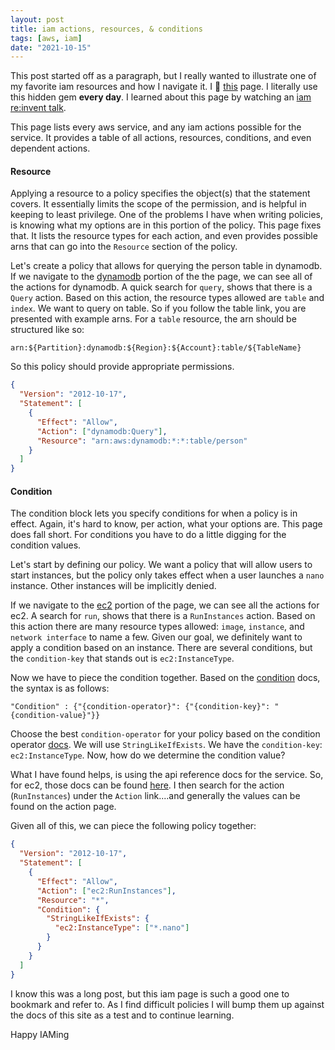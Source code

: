 ```yaml
---
layout: post
title: iam actions, resources, & conditions
tags: [aws, iam]
date: "2021-10-15"
---
```


This post started off as a paragraph, but I really wanted to illustrate one of my favorite iam resources and how I navigate it. I 💖 [this](https://docs.aws.amazon.com/service-authorization/latest/reference/reference_policies_actions-resources-contextkeys.html) page. I literally use this hidden gem **every day**. I learned about this page by watching an [iam re:invent talk](https://www.youtube.com/watch?v=YQsK4MtsELU).

This page lists every aws service, and any iam actions possible for the service. It provides a table of all actions, resources, conditions, and even dependent actions.

#### Resource

Applying a resource to a policy specifies the object(s) that the statement covers. It essentially limits the scope of the permission, and is helpful in keeping to least privilege. One of the problems I have when writing policies, is knowing what my options are in this portion of the policy. This page fixes that. It lists the resource types for each action, and even provides possible arns that can go into the `Resource` section of the policy.

Let's create a policy that allows for querying the person table in dynamodb. If we navigate to the [dynamodb](https://docs.aws.amazon.com/service-authorization/latest/reference/list_amazondynamodb.html) portion of the the page, we can see all of the actions for dynamodb. A quick search for `query`, shows that there is a `Query` action. Based on this action, the resource types allowed are `table` and `index`. We want to query on table. So if you follow the table link, you are presented with example arns. For a `table` resource, the arn should be structured like so:

`arn:${Partition}:dynamodb:${Region}:${Account}:table/${TableName}`

So this policy should provide appropriate permissions.

```json
{
  "Version": "2012-10-17",
  "Statement": [
    {
      "Effect": "Allow",
      "Action": ["dynamodb:Query"],
      "Resource": "arn:aws:dynamodb:*:*:table/person"
    }
  ]
}
```

#### Condition

The condition block lets you specify conditions for when a policy is in effect. Again, it's hard to know, per action, what your options are. This page does fall short. For conditions you have to do a little digging for the condition values.

Let's start by defining our policy. We want a policy that will allow users to start instances, but the policy only takes effect when a user launches a `nano` instance. Other instances will be implicitly denied.

If we navigate to the [ec2](https://docs.aws.amazon.com/service-authorization/latest/reference/list_amazonec2.html) portion of the page, we can see all the actions for ec2. A search for `run`, shows that there is a `RunInstances` action. Based on this action there are many resource types allowed: `image`, `instance`, and `network interface` to name a few. Given our goal, we definitely want to apply a condition based on an instance. There are several conditions, but the `condition-key` that stands out is `ec2:InstanceType`.

Now we have to piece the condition together. Based on the [condition](https://docs.aws.amazon.com/IAM/latest/UserGuide/reference_policies_elements_condition.html) docs, the syntax is as follows:

`"Condition" : {"{condition-operator}": {"{condition-key}": "{condition-value}"}}`

Choose the best `condition-operator` for your policy based on the condition operator [docs](https://docs.aws.amazon.com/IAM/latest/UserGuide/reference_policies_elements_condition_operators.html). We will use `StringLikeIfExists`. We have the `condition-key`: `ec2:InstanceType`. Now, how do we determine the condition value?

What I have found helps, is using the api reference docs for the service. So, for ec2, those docs can be found [here](https://docs.aws.amazon.com/AWSEC2/latest/APIReference/Welcome.html). I then search for the action (`RunInstances`) under the `Action` link....and generally the values can be found on the action page.

Given all of this, we can piece the following policy together:

```json
{
  "Version": "2012-10-17",
  "Statement": [
    {
      "Effect": "Allow",
      "Action": ["ec2:RunInstances"],
      "Resource": "*",
      "Condition": {
        "StringLikeIfExists": {
          "ec2:InstanceType": ["*.nano"]
        }
      }
    }
  ]
}
```

I know this was a long post, but this iam page is such a good one to bookmark and refer to. As I find difficult policies I will bump them up against the docs of this site as a test and to continue learning.

Happy IAMing
